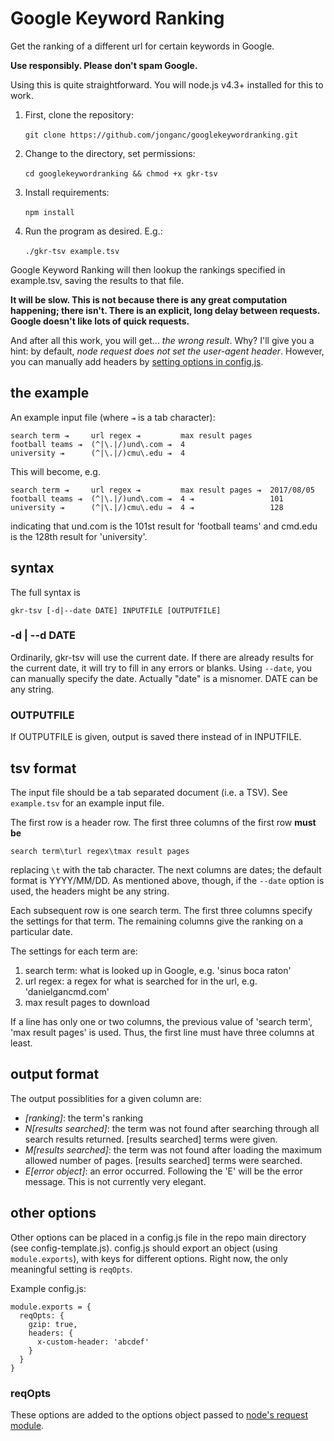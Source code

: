 <!-- 
    Copyright 2017 Jonathan Ganc
    
    This file is part of googlekeywordranking.
  
    googlekeywordranking is free software: you can redistribute it and/or
    modify it under the terms of the GNU General Public License as
    published by the Free Software Foundation, either version 3 of the
    License, or (at your option) any later version.
  
    Foobar is distributed in the hope that it will be useful,
    but WITHOUT ANY WARRANTY; without even the implied warranty of
    MERCHANTABILITY or FITNESS FOR A PARTICULAR PURPOSE.  See the
    GNU General Public License for more details.
  
    You should have received a copy of the GNU General Public License
    along with Foobar.  If not, see <http:  www.gnu.org/licenses/>.
 -->
# Google Keyword Ranking
Get the ranking of a different url for certain keywords in Google.

**Use responsibly. Please don't spam Google.**

Using this is quite straightforward. You will node.js v4.3+ installed for this to work.

1. First, clone the repository:<br><br>`git clone https://github.com/jonganc/googlekeywordranking.git`
    
2. Change to the directory, set permissions:<br><br>`cd googlekeywordranking && chmod +x gkr-tsv`
    
3. Install requirements:<br><br>`npm install`
    
4. Run the program as desired. E.g.:<br><br>`./gkr-tsv example.tsv`

Google Keyword Ranking will then lookup the rankings specified in example.tsv, saving the results to that file.

**It will be slow. This is not because there is any great computation happening; there isn't. There is an explicit, long delay between requests. Google doesn't like lots of quick requests.**

And after all this work, you will get... _the wrong result_. Why? I'll give you a hint: by default, _node request does not set the user-agent header_. However, you can manually add headers by [setting options in config.js](#other-options).

## the example

An example input file (where `⇥` is a tab character):

    search term ⇥     url regex ⇥         max result pages
    football teams ⇥  (^|\.|/)und\.com ⇥  4
    university ⇥      (^|\.|/)cmu\.edu ⇥  4

This will become, e.g. 

    search term ⇥     url regex ⇥         max result pages ⇥  2017/08/05
    football teams ⇥  (^|\.|/)und\.com ⇥  4 ⇥                 101
    university ⇥      (^|\.|/)cmu\.edu ⇥  4 ⇥                 128

indicating that und.com is the 101st result for 'football teams' and cmd.edu is the 128th result for 'university'.

## syntax

The full syntax is

    gkr-tsv [-d|--date DATE] INPUTFILE [OUTPUTFILE]

### -d | --d DATE

Ordinarily, gkr-tsv will use the current date. If there are already results for the current date, it will try to fill in any errors or blanks. Using `--date`, you can manually specify the date. Actually "date" is a misnomer. DATE can be any string.

### OUTPUTFILE

If OUTPUTFILE is given, output is saved there instead of in INPUTFILE.

## tsv format

The input file should be a tab separated document (i.e. a TSV). See `example.tsv` for an example input file.

The first row is a header row. The first three columns of the first row **must be**

    search term\turl regex\tmax result pages

replacing `\t` with the tab character. The next columns are dates; the default format is YYYY/MM/DD. As mentioned above, though, if the `--date` option is used, the headers might be any string.

Each subsequent row is one search term. The first three columns specify the settings for that term. The remaining columns give the ranking on a particular date.

The settings for each term are:
1. search term: what is looked up in Google, e.g. 'sinus boca raton'
2. url regex: a regex for what is searched for in the url, e.g. 'danielgancmd\.com'
3. max result pages to download

If a line has only one or two columns, the previous value of 'search term', 'max result pages' is used. Thus, the first line must have three columns at least.

## output format

The output possiblities for a given column are:
- _[ranking]_: the term's ranking
- _N[results searched]_: the term was not found after searching through all search results returned. [results searched] terms were given.
- _M[results searched]_: the term was not found after loading the maximum allowed number of pages. [results searched] terms were searched.
- _E[error object]_: an error occurred. Following the 'E' will be the error message. This is not currently very elegant.

## other options

Other options can be placed in a config.js file in the repo main directory (see config-template.js). config.js should export an object (using `module.exports`), with keys for different options. Right now, the only meaningful setting is `reqOpts`.

Example config.js:

    module.exports = {
      reqOpts: {
        gzip: true,
        headers: {
          x-custom-header: 'abcdef'
        }
      }
    }

### reqOpts

These options are added to the options object passed to [node's request module](https://github.com/request/request).

